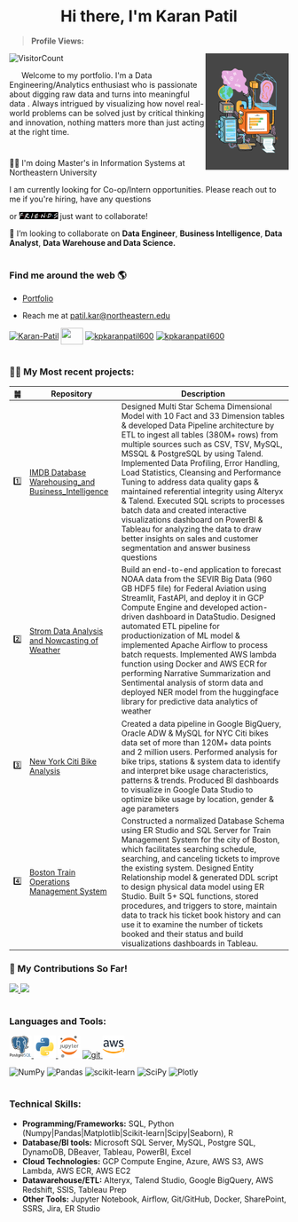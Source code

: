 <h1 align="center">Hi there, I'm Karan Patil</h1>

> **Profile Views:**

 ![VisitorCount](https://profile-counter.glitch.me/{kpkaranpatil600}/count.svg) </h1>
<img align='right' src='https://github.com/kpkaranpatil600/kpkaranpatil600/blob/main/data.gif' width='150"'>

&ensp; &ensp;  Welcome to my portfolio. I'm a Data Engineering/Analytics enthusiast who is passionate about digging raw data and turns into meaningful data . Always intrigued by visualizing how novel real-world problems can be solved just by critical thinking and innovation, nothing matters more than just acting at the right time. 

#

👨‍🎓 I'm doing Master's in Information Systems at Northeastern University

I am currently looking for Co-op/Intern opportunities. Please reach out to me if you're hiring, have any questions 
 
 or  <img src="https://github.com/kpkaranpatil600/kpkaranpatil600/blob/main/friends.png" width="70px">  just want to collaborate!

👯 I’m looking to collaborate on **Data Engineer**, **Business Intelligence**, **Data Analyst**, **Data Warehouse and Data Science.**

#

### Find me around the web 🌎
* <a href="https://kpkaranpatil600.github.io/">Portfolio</a>‍ </h3>

* Reach me at <a href = "mailto: patil.kar@northeastern.edu">patil.kar@northeastern.edu</a>  </h3>


<a href="https://www.linkedin.com/in/kpkaranpatil600/" target="blank"><img align="center" src="https://cdn.jsdelivr.net/npm/simple-icons@3.0.1/icons/linkedin.svg" alt="Karan-Patil" height="30" width="40" /></a>
<a href="https://instagram.com/kp_karanpatil600?igshid=YmMyMTA2M2Y=" target="blank"><img align="center" src="https://cdn.jsdelivr.net/npm/simple-icons@3.0.1/icons/instagram.svg" alt="" height="30" width="40" /></a>
  <a href="https://www.hackerrank.com/kpkaranpatil600" target="blank"><img align="center" src="https://cdn.jsdelivr.net/npm/simple-icons@3.0.1/icons/hackerrank.svg" alt="kpkaranpatil600" height="30" width="40" /></a>
  <a href="https://leetcode.com/kpkaranpatil600/" target="blank"><img align="center" src="https://cdn.jsdelivr.net/npm/simple-icons@3.0.1/icons/leetcode.svg" alt="kpkaranpatil600" height="30" width="40" /></a>
</p>

#

### 🧑‍💻 My Most recent projects:

|䷛| Repository| Description|
|---|---|---|
|1️⃣|[IMDB Database Warehousing_and Business_Intelligence](https://github.com/kpkaranpatil600/IMDB_Database_Warehousing_and_Business_Intelligence/blob/main/README.md)| Designed Multi Star Schema Dimensional Model with 10 Fact and 33 Dimension tables & developed Data Pipeline architecture by ETL to ingest all tables (380M+ rows) from multiple sources such as CSV, TSV, MySQL, MSSQL & PostgreSQL by using Talend. Implemented Data Profiling, Error Handling, Load Statistics, Cleansing and Performance Tuning to address data quality gaps & maintained referential integrity using Alteryx & Talend. Executed SQL scripts to processes batch data and created interactive visualizations dashboard on PowerBI & Tableau for analyzing the data to draw better insights on sales and customer segmentation and answer business questions |
2️⃣ | [Strom Data Analysis and Nowcasting of Weather]()| Build an end-to-end application to forecast NOAA data from the SEVIR Big Data (960 GB HDF5 file) for Federal Aviation using Streamlit, FastAPI, and deploy it in GCP Compute Engine and developed action-driven dashboard in DataStudio. Designed automated ETL pipeline for productionization of ML model & implemented Apache Airflow to process batch requests. Implemented AWS lambda function using Docker and AWS ECR for performing Narrative Summarization and Sentimental analysis of storm data and deployed NER model from the huggingface library for predictive data analytics of weather|
3️⃣|[New York Citi Bike Analysis]()| Created a data pipeline in Google BigQuery, Oracle ADW & MySQL for NYC Citi bikes data set of more than 120M+ data points and 2 million users. Performed analysis for bike trips, stations & system data to identify and interpret bike usage characteristics, patterns & trends. Produced BI dashboards to visualize in Google Data Studio to optimize bike usage by location, gender & age parameters |
 |4️⃣|[Boston Train Operations Management System]()| Constructed a normalized Database Schema using ER Studio and SQL Server for Train Management System for the city of Boston, which facilitates searching schedule, searching, and canceling tickets to improve the existing system. Designed Entity Relationship model & generated DDL script to design physical data model using ER Studio. Built 5+ SQL functions, stored procedures, and triggers to store, maintain data to track his ticket book history and can use it to examine the number of tickets booked and their status and build visualizations dashboards in Tableau.| 




### 🌱 My Contributions So Far!

 
<a href="https://github.com/kpkaranpatil600">
  <img height="180em" src="https://github-readme-stats.vercel.app/api?username=kpkaranpatil600&theme=buefy&show_icons=true" />

  <img height="180em" src="https://github-readme-stats.vercel.app/api/top-langs/?username=kpkaranpatil600&theme=buefy&layout=compact" />
</a>

#

 ###  Languages and Tools:

 <a href="https://www.postgresql.org" target="_blank"> <img src="https://raw.githubusercontent.com/devicons/devicon/master/icons/postgresql/postgresql-original-wordmark.svg" alt="postgresql" width="40" height="40"/> </a>  <a href="https://www.python.org" target="_blank"> <img src="https://raw.githubusercontent.com/devicons/devicon/master/icons/python/python-original.svg" alt="python" width="40" height="40"/> </a> 
 <img height="40" src="https://raw.githubusercontent.com/github/explore/80688e429a7d4ef2fca1e82350fe8e3517d3494d/topics/jupyter-notebook/jupyter-notebook.png">
    <a href="https://git-scm.com/" target="_blank"> <img src="https://www.vectorlogo.zone/logos/git-scm/git-scm-icon.svg" alt="git" width="40" height="40"/> </a>
    <a href="https://aws.amazon.com" target="_blank"> <img src="https://raw.githubusercontent.com/devicons/devicon/master/icons/amazonwebservices/amazonwebservices-original-wordmark.svg" alt="aws" width="40" height="40"/> </a>  

![NumPy](https://img.shields.io/badge/numpy-%23013243.svg?style=for-the-badge&logo=numpy&logoColor=white) ![Pandas](https://img.shields.io/badge/pandas-%23150458.svg?style=for-the-badge&logo=pandas&logoColor=white) ![scikit-learn](https://img.shields.io/badge/scikit--learn-%23F7931E.svg?style=for-the-badge&logo=scikit-learn&logoColor=white) ![SciPy](https://img.shields.io/badge/SciPy-%230C55A5.svg?style=for-the-badge&logo=scipy&logoColor=%white)  ![Plotly](https://img.shields.io/badge/Plotly-%233F4F75.svg?style=for-the-badge&logo=plotly&logoColor=white)
  #


 ### Technical Skills:

* **Programming/Frameworks:** SQL, Python (Numpy|Pandas|Matplotlib|Scikit-learn|Scipy|Seaborn), R
* **Database/BI tools:** Microsoft SQL Server, MySQL, Postgre SQL, DynamoDB, DBeaver, Tableau, PowerBI, Excel 
* **Cloud Technologies:** GCP Compute Engine, Azure, AWS S3, AWS Lambda, AWS ECR, AWS EC2
* **Datawarehouse/ETL:** Alteryx, Talend Studio, Google BigQuery, AWS Redshift, SSIS, Tableau Prep
* **Other Tools:** Jupyter Notebook, Airflow, Git/GitHub, Docker, SharePoint, SSRS, Jira, ER Studio




